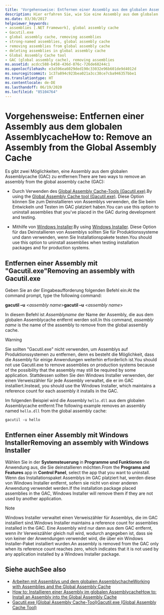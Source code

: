 ```yaml
---
title: 'Vorgehensweise: Entfernen einer Assembly aus dem globalen Assemblycache'
description: Hier erfahren Sie, wie Sie eine Assembly aus dem globalen Assemblycache in .NET entfernen, indem Sie entweder das Tool für globalen Assemblycache (Gacutil.exe) oder den Windows Installer verwenden.
ms.date: 03/30/2017
helpviewer_keywords:
- assemblies [.NET Framework], global assembly cache
- Gacutil.exe
- global assembly cache, removing assemblies
- strong-named assemblies, global assembly cache
- removing assemblies from global assembly cache
- deleting assemblies in global assembly cache
- Global Assembly Cache tool
- GAC (global assembly cache), removing assemblies
ms.assetid: acdcc588-b458-436d-876c-726de68244c1
ms.openlocfilehash: e3a596ea6029ded190c33032e96b601de9d4012d
ms.sourcegitcommit: 1c37a894c923bea021a3cc38ce7cba946357bbe1
ms.translationtype: HT
ms.contentlocale: de-DE
ms.lasthandoff: 06/19/2020
ms.locfileid: "85104764"
---
```

# <a name="how-to-remove-an-assembly-from-the-global-assembly-cache"></a><span data-ttu-id="bca90-103">Vorgehensweise: Entfernen einer Assembly aus dem globalen Assemblycache</span><span class="sxs-lookup"><span data-stu-id="bca90-103">How to: Remove an Assembly from the Global Assembly Cache</span></span>

<span data-ttu-id="bca90-104">Es gibt zwei Möglichkeiten, eine Assembly aus dem globalen Assemblycache (GAC) zu entfernen:</span><span class="sxs-lookup"><span data-stu-id="bca90-104">There are two ways to remove an assembly from the global assembly cache (GAC):</span></span>

- <span data-ttu-id="bca90-105">Durch Verwenden des [Global Assembly Cache-Tools (Gacutil.exe)](../tools/gacutil-exe-gac-tool.md).</span><span class="sxs-lookup"><span data-stu-id="bca90-105">By using the [Global Assembly Cache tool (Gacutil.exe)](../tools/gacutil-exe-gac-tool.md).</span></span> <span data-ttu-id="bca90-106">Diese Option können Sie zum Deinstallieren von Assemblys verwenden, die Sie beim Entwickeln und Testen im GAC platziert haben.</span><span class="sxs-lookup"><span data-stu-id="bca90-106">You can use this option to uninstall assemblies that you've placed in the GAC during development and testing.</span></span>

- <span data-ttu-id="bca90-107">Mithilfe von [Windows Installer](/windows/desktop/Msi/windows-installer-portal).</span><span class="sxs-lookup"><span data-stu-id="bca90-107">By using [Windows Installer](/windows/desktop/Msi/windows-installer-portal).</span></span> <span data-ttu-id="bca90-108">Diese Option für das Deinstallieren von Assemblys sollten Sie für Produktionssysteme und dann verwenden, wenn Sie Installationspakete testen.</span><span class="sxs-lookup"><span data-stu-id="bca90-108">You should use this option to uninstall assemblies when testing installation packages and for production systems.</span></span>

## <a name="removing-an-assembly-with-gacutilexe"></a><span data-ttu-id="bca90-109">Entfernen einer Assembly mit "Gacutil.exe"</span><span class="sxs-lookup"><span data-stu-id="bca90-109">Removing an assembly with Gacutil.exe</span></span>

<span data-ttu-id="bca90-110">Geben Sie an der Eingabeaufforderung folgenden Befehl ein:</span><span class="sxs-lookup"><span data-stu-id="bca90-110">At the command prompt, type the following command:</span></span>

<span data-ttu-id="bca90-111">**gacutil –u** \<*assembly name*></span><span class="sxs-lookup"><span data-stu-id="bca90-111">**gacutil –u** \<*assembly name*></span></span>

<span data-ttu-id="bca90-112">In diesem Befehl ist *Assemblyname* der Name der Assembly, die aus dem globalen Assemblycache entfernt werden soll.</span><span class="sxs-lookup"><span data-stu-id="bca90-112">In this command, *assembly name* is the name of the assembly to remove from the global assembly cache.</span></span>

> [!WARNING]
> <span data-ttu-id="bca90-113">Sie sollten "Gacutil.exe" nicht verwenden, um Assemblys auf Produktionssystemen zu entfernen, denn es besteht die Möglichkeit, dass die Assembly für einige Anwendungen weiterhin erforderlich ist.</span><span class="sxs-lookup"><span data-stu-id="bca90-113">You should not use Gacutil.exe to remove assemblies on production systems because of the possibility that the assembly may still be required by some application.</span></span> <span data-ttu-id="bca90-114">Stattdessen sollten Sie den Windows Installer verwenden, der einen Verweiszähler für jede Assembly verwaltet, die er im GAC installiert.</span><span class="sxs-lookup"><span data-stu-id="bca90-114">Instead, you should use the Windows Installer, which maintains a reference count for each assembly it installs in the GAC.</span></span>

<span data-ttu-id="bca90-115">Im folgenden Beispiel wird die Assembly `hello.dll` aus dem globalen Assemblycache entfernt:</span><span class="sxs-lookup"><span data-stu-id="bca90-115">The following example removes an assembly named `hello.dll` from the global assembly cache:</span></span>

```console
gacutil -u hello
```

## <a name="removing-an-assembly-with-windows-installer"></a><span data-ttu-id="bca90-116">Entfernen einer Assembly mit Windows Installer</span><span class="sxs-lookup"><span data-stu-id="bca90-116">Removing an assembly with Windows Installer</span></span>

<span data-ttu-id="bca90-117">Wählen Sie in der **Systemsteuerung** in **Programme und Funktionen** die Anwendung aus, die Sie deinstallieren möchten.</span><span class="sxs-lookup"><span data-stu-id="bca90-117">From the **Programs and Features** app in **Control Panel**, select the app that you want to uninstall.</span></span> <span data-ttu-id="bca90-118">Wenn das Installationspaket Assemblys im GAC platziert hat, werden diese von Windows Installer entfernt, sofern sie nicht von einer anderen Anwendung verwendet werden.</span><span class="sxs-lookup"><span data-stu-id="bca90-118">If the installation package placed assemblies in the GAC, Windows Installer will remove them if they are not used by another application.</span></span>

> [!NOTE]
> <span data-ttu-id="bca90-119">Windows Installer verwaltet einen Verweiszähler für Assemblys, die im GAC installiert sind.</span><span class="sxs-lookup"><span data-stu-id="bca90-119">Windows Installer maintains a reference count for assemblies installed in the GAC.</span></span> <span data-ttu-id="bca90-120">Eine Assembly wird nur dann aus dem GAC entfernt, wenn ihr Verweiszähler gleich null wird, wodurch angegeben ist, dass sie von keiner der Anwendungen verwendet wird, die über ein Windows Installer-Paket installiert wurden.</span><span class="sxs-lookup"><span data-stu-id="bca90-120">An assembly is removed from the GAC only when its reference count reaches zero, which indicates that it is not used by any application installed by a Windows Installer package.</span></span>

## <a name="see-also"></a><span data-ttu-id="bca90-121">Siehe auch</span><span class="sxs-lookup"><span data-stu-id="bca90-121">See also</span></span>

- [<span data-ttu-id="bca90-122">Arbeiten mit Assemblys und dem globalen Assemblychache</span><span class="sxs-lookup"><span data-stu-id="bca90-122">Working with Assemblies and the Global Assembly Cache</span></span>](working-with-assemblies-and-the-gac.md)
- [<span data-ttu-id="bca90-123">How to: Installieren einer Assembly im globalen Assemblycache</span><span class="sxs-lookup"><span data-stu-id="bca90-123">How to: Install an Assembly into the Global Assembly Cache</span></span>](install-assembly-into-gac.md)
- [<span data-ttu-id="bca90-124">Gacutil.exe (Global Assembly Cache-Tool)</span><span class="sxs-lookup"><span data-stu-id="bca90-124">Gacutil.exe (Global Assembly Cache Tool)</span></span>](../tools/gacutil-exe-gac-tool.md)
